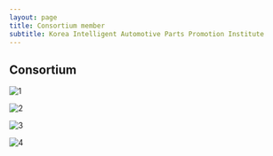 ```yaml
---
layout: page
title: Consortium member
subtitle: Korea Intelligent Automotive Parts Promotion Institute
---
```


## Consortium

![1](/assets/img/Consortium_member/1.jpg)

![2](/assets/img/Consortium_member/2.jpg)

![3](/assets/img/Consortium_member/3.jpg)

![4](/assets/img/Consortium_member/4.jpg)
